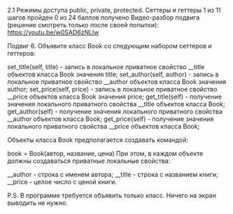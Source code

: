 2.1 Режимы доступа public, private, protected. Сеттеры и геттеры
1 из 11 шагов пройден
0 из 24 баллов  получено
Видео-разбор подвига (решение смотреть только после своей попытки): https://youtu.be/w0SAD6zNLlw

Подвиг 6. Объявите класс Book со следующим набором сеттеров и геттеров:

set_title(self, title) - запись в локальное приватное свойство __title объектов класса Book значения title;
set_author(self, author) - запись в локальное приватное свойство __author объектов класса Book значения author;
set_price(self, price) - запись в локальное приватное свойство __price объектов класса Book значения price;
get_title(self) - получение значения локального приватного свойства __title объектов класса Book;
get_author(self) - получение значения локального приватного свойства __author объектов класса Book;
get_price(self) - получение значения локального приватного свойства __price объектов класса Book;

Объекты класса Book предполагается создавать командой:

book = Book(автор, название, цена)
При этом, в каждом объекте должны создаваться приватные локальные свойства:

__author - строка с именем автора;
__title - строка с названием книги;
__price - целое число с ценой книги.

P.S. В программе требуется объявить только класс. Ничего на экран выводить не нужно.
